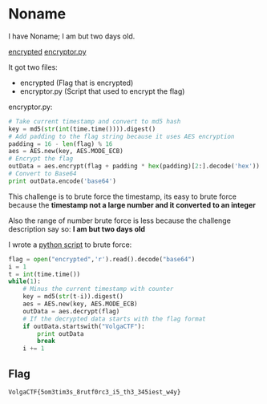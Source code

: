# Noname
I have Noname; I am but two days old.

[encrypted](encrypted) [encryptor.py](encryptor.py)

It got two files:
- encrypted (Flag that is encrypted)
- encryptor.py (Script that used to encrypt the flag)

encryptor.py:
```python
# Take current timestamp and convert to md5 hash
key = md5(str(int(time.time()))).digest() 
# Add padding to the flag string because it uses AES encryption
padding = 16 - len(flag) % 16
aes = AES.new(key, AES.MODE_ECB)
# Encrypt the flag
outData = aes.encrypt(flag + padding * hex(padding)[2:].decode('hex'))
# Convert to Base64
print outData.encode('base64')
```

This challenge is to brute force the timestamp, its easy to brute force because the **timestamp not a large number and it converted to an integer**

Also the range of number brute force is less because the challenge description say so: **I am but two days old**

I wrote a [python script](decrypt.py) to brute force:
```python
flag = open("encrypted",'r').read().decode("base64")
i = 1
t = int(time.time())
while(1):
	# Minus the current timestamp with counter
	key = md5(str(t-i)).digest()
	aes = AES.new(key, AES.MODE_ECB)
	outData = aes.decrypt(flag)
	# If the decrypted data starts with the flag format
	if outData.startswith("VolgaCTF"):
		print outData
		break
	i += 1
```
## Flag
```
VolgaCTF{5om3tim3s_8rutf0rc3_i5_th3_345iest_w4y}
```